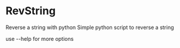 # RevString
Reverse a string with python
Simple python script to reverse a string

use --help for more options
